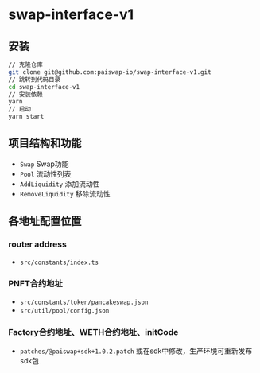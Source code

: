 # swap-interface-v1

## 安装
```bash
// 克隆仓库
git clone git@github.com:paiswap-io/swap-interface-v1.git
// 跳转到代码目录
cd swap-interface-v1
// 安装依赖
yarn
// 启动
yarn start
```
## 项目结构和功能
- `Swap` Swap功能
- `Pool` 流动性列表
- `AddLiquidity` 添加流动性
- `RemoveLiquidity` 移除流动性

## 各地址配置位置
### router address
- `src/constants/index.ts`

### PNFT合约地址
- `src/constants/token/pancakeswap.json`
- `src/util/pool/config.json`

### Factory合约地址、WETH合约地址、initCode
- `patches/@paiswap+sdk+1.0.2.patch` 或在sdk中修改，生产环境可重新发布sdk包